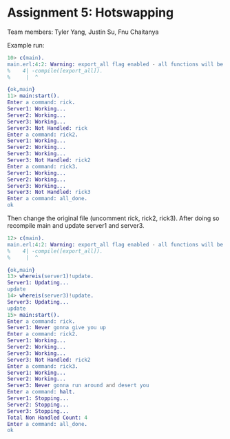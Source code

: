 # Assignment 5: Hotswapping
Team members: Tyler Yang, Justin Su, Fnu Chaitanya

Example run:

```erl
10> c(main).
main.erl:4:2: Warning: export_all flag enabled - all functions will be exported
%    4| -compile([export_all]).
%     |  ^

{ok,main}
11> main:start().
Enter a command: rick.
Server1: Working...
Server2: Working...
Server3: Working...
Server3: Not Handled: rick
Enter a command: rick2.
Server1: Working...
Server2: Working...
Server3: Working...
Server3: Not Handled: rick2
Enter a command: rick3.
Server1: Working...
Server2: Working...
Server3: Working...
Server3: Not Handled: rick3
Enter a command: all_done.
ok
```
Then change the original file (uncomment rick, rick2, rick3).
After doing so recompile main and update server1 and server3.
```erl
12> c(main).
main.erl:4:2: Warning: export_all flag enabled - all functions will be exported
%    4| -compile([export_all]).
%     |  ^

{ok,main}
13> whereis(server1)!update.
Server1: Updating...
update
14> whereis(server3)!update.
Server3: Updating...
update
15> main:start().
Enter a command: rick.
Server1: Never gonna give you up
Enter a command: rick2.
Server1: Working...
Server2: Working...
Server3: Working...
Server3: Not Handled: rick2
Enter a command: rick3.
Server1: Working...
Server2: Working...
Server3: Never gonna run around and desert you
Enter a command: halt.
Server1: Stopping...
Server2: Stopping...
Server3: Stopping...
Total Non Handled Count: 4
Enter a command: all_done.
ok
```

